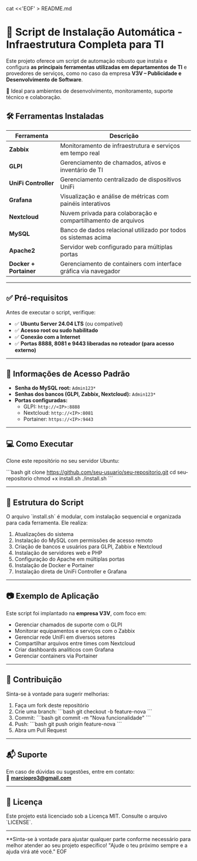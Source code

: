 cat <<'EOF' > README.md
# 🚀 Script de Instalação Automática - Infraestrutura Completa para TI

Este projeto oferece um script de automação robusto que instala e configura **as principais ferramentas utilizadas em departamentos de TI** e provedores de serviços, como no caso da empresa **V3V – Publicidade e Desenvolvimento de Software**.

🔧 Ideal para ambientes de desenvolvimento, monitoramento, suporte técnico e colaboração.

## 🛠️ Ferramentas Instaladas

| Ferramenta           | Descrição                                                                 |
|----------------------|---------------------------------------------------------------------------|
| **Zabbix**           | Monitoramento de infraestrutura e serviços em tempo real                  |
| **GLPI**             | Gerenciamento de chamados, ativos e inventário de TI                      |
| **UniFi Controller** | Gerenciamento centralizado de dispositivos UniFi                          |
| **Grafana**          | Visualização e análise de métricas com painéis interativos                |
| **Nextcloud**        | Nuvem privada para colaboração e compartilhamento de arquivos             |
| **MySQL**            | Banco de dados relacional utilizado por todos os sistemas acima           |
| **Apache2**          | Servidor web configurado para múltiplas portas                            |
| **Docker + Portainer** | Gerenciamento de containers com interface gráfica via navegador        |

---

## ✅ Pré-requisitos

Antes de executar o script, verifique:

- ✅ **Ubuntu Server 24.04 LTS** (ou compatível)
- ✅ **Acesso root ou sudo habilitado**
- ✅ **Conexão com a Internet**
- ✅ **Portas 8888, 8081 e 9443 liberadas no roteador (para acesso externo)**

---

## 🔐 Informações de Acesso Padrão

- **Senha do MySQL root:** `Admin123*`  
- **Senhas dos bancos (GLPI, Zabbix, Nextcloud):** `Admin123*`  
- **Portas configuradas:**  
  - GLPI: `http://<IP>:8888`  
  - Nextcloud: `http://<IP>:8081`  
  - Portainer: `https://<IP>:9443`  

---

## 💻 Como Executar

Clone este repositório no seu servidor Ubuntu:

\`\`\`bash
git clone https://github.com/seu-usuario/seu-repositorio.git
cd seu-repositorio
chmod +x install.sh
./install.sh
\`\`\`

---

## 📁 Estrutura do Script

O arquivo \`install.sh\` é modular, com instalação sequencial e organizada para cada ferramenta. Ele realiza:

1. Atualizações do sistema
2. Instalação do MySQL com permissões de acesso remoto
3. Criação de bancos e usuários para GLPI, Zabbix e Nextcloud
4. Instalação de servidores web e PHP
5. Configuração do Apache em múltiplas portas
6. Instalação de Docker e Portainer
7. Instalação direta de UniFi Controller e Grafana

---

## 📷 Exemplo de Aplicação

Este script foi implantado na **empresa V3V**, com foco em:

- Gerenciar chamados de suporte com o GLPI
- Monitorar equipamentos e serviços com o Zabbix
- Gerenciar rede UniFi em diversos setores
- Compartilhar arquivos entre times com Nextcloud
- Criar dashboards analíticos com Grafana
- Gerenciar containers via Portainer

---

## 🤝 Contribuição

Sinta-se à vontade para sugerir melhorias:

1. Faça um fork deste repositório
2. Crie uma branch:
   \`\`\`bash
   git checkout -b feature-nova
   \`\`\`
3. Commit:
   \`\`\`bash
   git commit -m "Nova funcionalidade"
   \`\`\`
4. Push:
   \`\`\`bash
   git push origin feature-nova
   \`\`\`
5. Abra um Pull Request

---

## 📬 Suporte

Em caso de dúvidas ou sugestões, entre em contato:  
📧 **marciopro3@gmail.com**

---

## 📄 Licença

Este projeto está licenciado sob a Licença MIT. Consulte o arquivo \`LICENSE\`.

---

**Sinta-se à vontade para ajustar qualquer parte conforme necessário para melhor atender ao seu projeto específico! "Ajude o teu próximo sempre e a ajuda virá até você."
EOF
